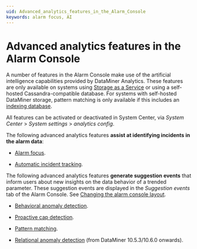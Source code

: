 ```yaml
---
uid: Advanced_analytics_features_in_the_Alarm_Console
keywords: alarm focus, AI
---
```


# Advanced analytics features in the Alarm Console

A number of features in the Alarm Console make use of the artificial intelligence capabilities provided by DataMiner Analytics. These features are only available on systems using [Storage as a Service](xref:STaaS) or using a self-hosted Cassandra-compatible database. For systems with self-hosted DataMiner storage, pattern matching is only available if this includes an [indexing database](xref:Indexing_Database).

All features can be activated or deactivated in System Center, via *System Center* > *System settings* > *analytics config*.

The following advanced analytics features **assist at identifying incidents in the alarm data**:

- [Alarm focus](xref:ApplyingAlarmFiltersInTheAlarmConsole#filtering-alarms-on-alarm-focus).

- [Automatic incident tracking](xref:Automatic_incident_tracking).

The following advanced analytics features **generate suggestion events** that inform users about new insights on the data behavior of a trended parameter. These suggestion events are displayed in the *Suggestion events* tab of the Alarm Console. See [Changing the alarm console layout](xref:ChangingTheAlarmConsoleLayout).

- [Behavioral anomaly detection](xref:Behavioral_anomaly_detection).

- [Proactive cap detection](xref:Proactive_cap_detection).

- [Pattern matching](xref:Monitoring_of_trend_patterns).

- [Relational anomaly detection](xref:Relational_anomaly_detection) (from DataMiner 10.5.3/10.6.0 onwards).
